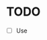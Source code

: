 # TODO

- [ ] Use <template is=""> instead of <template id="">
- [ ] Replace @nodedk/spec with spekk
- [ ] Remove .npmrc
- [x] Inline templates
- [ ] Default prop values?
- [ ] Force prop values?
- [ ] Escaping:
  - ./lib/escape.js needs to be added to every single string parsed
  - except manual transformers
    - slot
    - map, if, elsif, else
    - literals
  - this needs EXTENSIVE testing, every single use must be caught
- [ ] Error handling?
  - This slows down compile, but makes it more solid
    - missing template tag and id on components
    - elsif, else on if
    - map, if, elsif, else on component usage
    - map, if, elsif, else on slot tags
    - any attribute on slot tags except name
- [ ] Release as html6